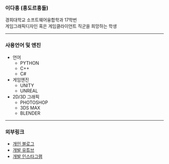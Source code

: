 
###  이다흥 (흥도르흥돌)
경희대학교 소프트웨어융합학과 17학번 <br>
게임그래픽디자인 혹은 게임클라이언트 직군을 희망하는 학생

---

### 사용언어 및 엔진
- 언어
  - PYTHON
  - C++
  - C#
- 게임엔진
  - UNITY
  - UNREAL
- 2D/3D 그래픽
  - PHOTOSHOP
  - 3DS MAX
  - BLENDER
    
---

### 외부링크
- [개인 블로그](https://daheung.blogspot.com/ "개인 블로그")
- [개발 유튜브](https://www.youtube.com/channel/UCmlTzrH3QfT-sgIcCIC_77g "개발 유튜브")
- [개발 인스타그램](https://www.instagram.com/daheung_gamedev/ "개발 인스타그램")

<!---
heungdol/heungdol is a ✨ special ✨ repository because its `README.md` (this file) appears on your GitHub profile.
You can click the Preview link to take a look at your changes.
--->
